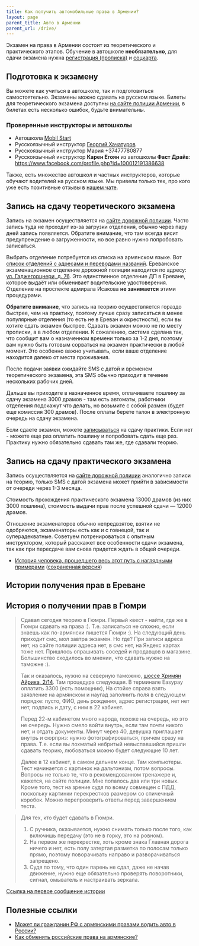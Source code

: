 ```yaml
---
title: Как получить автомобильные права в Армении?
layout: page
parent_title: Авто в Армении
parent_url: /drive/
---
```


Экзамен на права в Армении состоит из теоретического и практического этапов. Обучение в автошколе **необязательно**, для
сдачи экзамена нужна [регистрация (прописка)](../documents/registration.md) и [соцкарта](../documents/social-number.md).

## Подготовка к экзамену

Вы можете как учиться в автошколе, так и подготовиться самостоятельно. Экзамены можно сдавать на русском языке.
Билеты для теоретического экзамена доступны [на сайте полиции Армении](https://www.police.am/ճանապարհային-ոստիկանություն/the-list-of-driving-theory-test-questions.html), в билетах есть несколько ошибок, будьте внимательны.

### Проверенные инструкторы и автошколы

- Автошкола [Mobil Start](https://www.facebook.com/mobilSTART/?locale=ru_RU)
- Русскоязычный инструктор [Георгий Хачатуров](https://t.me/KhachaTours)
- Русскоязычный инструктор Мария +37477780877
- Русскоязычный инструктор **Карен Егоян** из автошколы **Фаст Драйв**: https://www.facebook.com/profile.php?id=100012191386638

Также, есть множество автошкол и частных инструкторов, которые обучают водителей на русском языке. Мы привели только тех, про кого уже есть позитивные отзывы в [нашем чате](https://t.me/am_autoclub).

## Запись на сдачу теоретического экзамена

Запись на экзамен осуществляется на [сайте дорожной полиции](https://roadpolice.am/ru).
Часто запись туда не проходит из-за загрузки отделения, обычно через пару дней запись появляется. Обратите внимание,
что там всегда висит предупреждение о загруженности, но все равно нужно попробовать записаться.

Выбрать отделение потребуется из списка на армянском языке. Вот [список отделений с адресами и переводами названий](license-locations.md).
Ереванское экзаменационное отделение дорожной полиции находится по адресу: [ул. Гаджегорцнери, д. 76](https://yandex.ru/maps/org/otdel_registratsii_tekhnicheskogo_osmotra_i_ekzamen_transportnykh_sredstv/173700962486/).
Это единственное отделение ДП в Ереване, которое выдаёт или обменивает водительские удостоверения. Отделение на проспекте адмирала Исакова **не занимается** этими процедурами.

**Обратите внимание**, что запись на теорию осуществляется гораздо быстрее, чем на практику, поэтому лучше сразу записаться
в менее популярные отделения (то есть не в Ереван и окрестности), если вы хотите сдать экзамен быстрее. Сдавать экзамен
можно не по месту прописки, а в любом отделении. К сожалению, система сделана так, что сообщит вам о назначенном времени
только за 1-2 дня, поэтому вам нужно быть готовым сорваться на экзамен практически в любой момент. Это особенно важно
учитывать, если ваше отделение находится далеко от места проживания.

После подачи заявки ожидайте SMS с датой и временем теоретического экзамена, эта SMS обычно приходит в течение нескольких рабочих дней.

Дальше вы приходите в назначенное время, оплачиваете пошлину за сдачу экзамена 3000 драмов - там есть автоматы, работники
отделения подскажут что делать, но возьмите с собой размен (будет еще комиссия 300 драмов). После оплаты берете талон в
электронную очередь на сдачу экзамена.

Если сдаете экзамен, можете [записываться](https://roadpolice.am/ru) на сдачу практики. Если нет -
можете еще раз оплатить пошлину и попробовать сдать еще раз. Практику нужно обязательно сдавать там же, где сдавали
теорию.

## Запись на сдачу практического экзамена

Запись осуществляется на [сайте дорожной полиции](https://roadpolice.am/ru) аналогично записи на теорию, только SMS с датой экзамена
может прийти в зависимости от очереди через 1-3 месяца.

Стоимость прохождения практического экзамена 13000 драмов (из них 3000 пошлина), стоимость выдачи прав после успешной сдачи — 12000 драмов.

Отношение экзаменаторов обычно непредвзятое, взятки не одобряются, экзаменаторы есть как и с говнецой, так и суперадекватные. Советуем потренироваться с опытным инструктором, который расскажет все особенности сдачи экзамена, так как при пересдаче вам снова придется ждать в общей очереди.

- [История человека, прошедшего весь этот путь с наглядными примерами](https://www.fedyunin.ru/know-how/arm-drive) ([сохраненная версия](/assets/drive/license-fedyunin.pdf))

## Истории получения прав в Ереване

<script async src="https://telegram.org/js/telegram-widget.js?21" data-telegram-post="am_autoclub/1457" data-width="100%"></script>

<script async src="https://telegram.org/js/telegram-widget.js?21" data-telegram-post="am_autoclub/1459" data-width="100%"></script>

<script async src="https://telegram.org/js/telegram-widget.js?21" data-telegram-post="am_autoclub/1465" data-width="100%"></script>

<script async src="https://telegram.org/js/telegram-widget.js?21" data-telegram-post="am_autoclub/16664" data-width="100%"></script>

## История о получении прав в Гюмри

> Сдавал сегодня теорию в Гюмри. Первый квест - найти, где же в Гюмри сдавать на права :). Т.е. записаться не сложно,
> если знаешь как по-армянски пишется Гюмри :). На следующий день приходит смс, мол завтра экзамен. Но где? При записи
> адреса нет, на сайте полиции адреса нет, в смс нет, на Яндекс картах тоже нет. Пришлось опрашивать соседей и
> продавцов в магазине. Большинство сходилось во мнении, что сдавать нужно на таможне :).
>
> Так и оказалось, нужно на северную таможню, [шоссе Хримян Айрика, 2/14](https://yandex.ru/maps/-/CCUrQYaqkB).
> Там процедура следующая. В терминале Easypay оплатить 3300 (есть помощник), На стойке справа взять заявление на армянском
> и наугад заполнить поля в следующем порядке: пусто, ФИО, день рождения, адрес регистрации, нет нет нет, подпись и дату, с ним в 22 кабинет.
>
> Перед 22-м кабинетом много народа, похоже на очередь, но это не очередь. Нужно смело войти внутрь, если там почти никого
> нет, и отдать документы. Минут через 40, девушка приглашает внутрь и сюрприз: нужно фотографироваться, причем сразу на
> права. Т.е. если вы лохматый небритый невыспавшийся пришли сдавать теорию, любоваться можно будет следующие 10 лет.
>
> Далее в 12 кабинет, в самом дальнем конце. Там компьютеры. Тест начинается с картинок на дальтонизм, потом вопросы.
> Вопросы не только те, что в рекомендованном тренажере и, кажется, на сайте полиции. Мне попалось два или три новых.
> Кроме того, тест на зрение судя по всему совмещен с ПДД, поскольку картинки перекрестков размером со спичечный коробок.
> Можно перепроверить ответы перед завершением теста.

> Для тех, кто будет сдавать в Гюмри.
> 1. С ручника, оказывается, нужно снимать только после того, как включишь передачу (это не в горку, это на ровном).
> 2. На первом же перекрестке, хоть кроме знака Главная дорога ничего и нет, есть полу затертая разметка по полосам только прямо, поэтому поворачивать направо и разворачиваться запрещено.
> 3. Судя по тому, что один парень не сдал, даже не начав движение, нужно еще обязательно проверять поворотники, сигнал, омыватель и настраивать зеркала.

[Ссылка на первое сообщение истории](https://t.me/am_autoclub/2336)

## Полезные ссылки

- [Может ли гражданин РФ с армянскими правами водить авто в России?](license-in-russia.md)
- [Как обменять российские права на армянские?](license-exchange.md)
